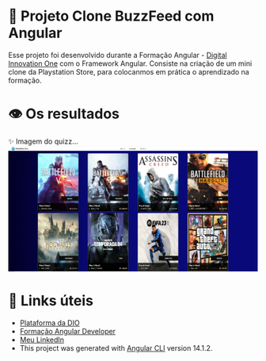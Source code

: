 # 📁 Projeto Clone BuzzFeed com Angular

Esse projeto foi desenvolvido durante a Formação Angular - [Digital Innovation One](https://www.dio.me/) com o Framework Angular. Consiste na criação de um mini clone da Playstation Store, para colocanmos em prática o aprendizado na formação.

 # 👁 Os resultados
 
✨ Imagem do quizz...
![localhost_4200_ (1)](https://github.com/IaraTassi/Clone-Playstation-Store/blob/master/store.png)

# :link: Links úteis
* [Plataforma da DIO](https://www.dio.me/)
* [Formação Angular Developer](https://www.dio.me/bootcamp/formacao-angular-developer)
* [Meu LinkedIn](https://www.linkedin.com/in/iara-tassi-b1879182/)
* This project was generated with [Angular CLI](https://github.com/angular/angular-cli) version 14.1.2.


